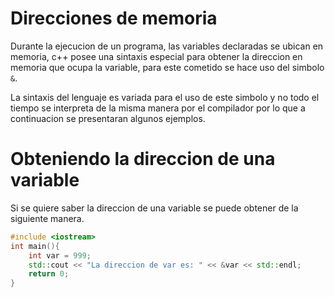 # Direcciones de memoria
Durante la ejecucion de un programa, las variables
declaradas se ubican en memoria, c++ posee una sintaxis
especial para obtener la direccion en memoria que ocupa
la variable, para este cometido se hace uso del simbolo ```&```.

La sintaxis del lenguaje es variada para el uso de este
simbolo y no todo el tiempo se interpreta de la misma
manera por el compilador por lo que a continuacion se
presentaran algunos ejemplos.


# Obteniendo la direccion de una variable

Si se quiere saber la direccion de una variable
se puede obtener de la siguiente manera.

```cpp
#include <iostream>
int main(){
	int var = 999;
	std::cout << "La direccion de var es: " << &var << std::endl;
	return 0;
}
```
